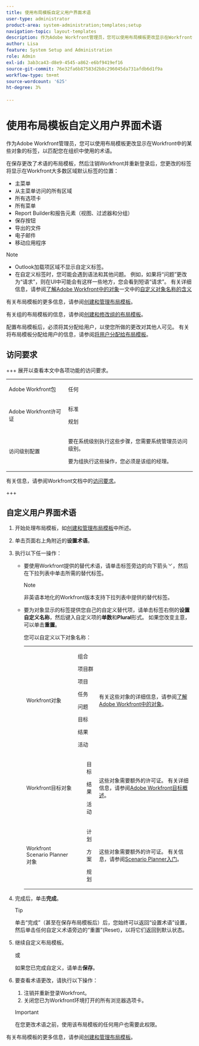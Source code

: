 ```yaml
---
title: 使用布局模板自定义用户界面术语
user-type: administrator
product-area: system-administration;templates;setup
navigation-topic: layout-templates
description: 作为Adobe Workfront管理员，您可以使用布局模板更改显示在Workfront中的某些对象的标签，以匹配您在组织中使用的术语。
author: Lisa
feature: System Setup and Administration
role: Admin
exl-id: 3ab3ca43-d8e9-4545-a862-e6bf9419ef16
source-git-commit: 76e32fa6b87583d2b8c296045da731afdb6d1f9a
workflow-type: tm+mt
source-wordcount: '625'
ht-degree: 3%

---
```


# 使用布局模板自定义用户界面术语

作为Adobe Workfront管理员，您可以使用布局模板更改显示在Workfront中的某些对象的标签，以匹配您在组织中使用的术语。

在保存更改了术语的布局模板，然后注销Workfront并重新登录后，您更改的标签将显示在Workfront大多数区域默认标签的位置：

* 主菜单
* 从主菜单访问的所有区域
* 所有选项卡
* 所有菜单
* Report Builder和报告元素（视图、过滤器和分组）
* 保存按钮
* 导出的文件
* 电子邮件
* 移动应用程序

>[!NOTE]
>
>* Outlook加载项区域不显示自定义标签。
>* 在自定义标签时，您可能会遇到语法和其他问题。 例如，如果将“问题”更改为“请求”，则在UI中可能会有这样一些地方，您会看到短语“请求”。 有关详细信息，请参阅[了解Adobe Workfront中的对象](../../../workfront-basics/navigate-workfront/workfront-navigation/understand-objects.md#implications-of-customizing-object-names)一文中的[自定义对象名称的含义](../../../workfront-basics/navigate-workfront/workfront-navigation/understand-objects.md)
>

有关布局模板的更多信息，请参阅[创建和管理布局模板](../../../administration-and-setup/customize-workfront/use-layout-templates/create-and-manage-layout-templates.md)。

有关组的布局模板的信息，请参阅[创建和修改组的布局模板](../../../administration-and-setup/manage-groups/work-with-group-objects/create-and-modify-a-groups-layout-templates.md)。

配置布局模板后，必须将其分配给用户，以使您所做的更改对其他人可见。 有关将布局模板分配给用户的信息，请参阅[将用户分配给布局模板](../use-layout-templates/assign-users-to-layout-template.md)。

## 访问要求

+++ 展开以查看本文中各项功能的访问要求。

<table style="table-layout:auto"> 
 <col> 
 <col> 
 <tbody> 
  <tr> 
   <td>Adobe Workfront包</td> 
   <td><p>任何</p></td> 
  </tr> 
  <tr> 
   <td>Adobe Workfront许可证</td> 
   <td><p>标准</p>
       <p>规划</p></td>
  </tr> 
  </tr> 
  <tr> 
   <td>访问级别配置</td> 
   <td> <p>要在系统级别执行这些步骤，您需要系统管理员访问级别。</p>
        <p>要为组执行这些操作，您必须是该组的经理。</p> </td> 
  </tr> 
 </tbody> 
</table>

有关信息，请参阅Workfront文档中的[访问要求](/help/quicksilver/administration-and-setup/add-users/access-levels-and-object-permissions/access-level-requirements-in-documentation.md)。

+++

## 自定义用户界面术语

1. 开始处理布局模板，如[创建和管理布局模板](../../../administration-and-setup/customize-workfront/use-layout-templates/create-and-manage-layout-templates.md)中所述。
1. 单击页面右上角附近的&#x200B;**设置术语**。
1. 执行以下任一操作：

   * 要使用Workfront提供的替代术语，请单击标签旁边的向下箭头![向下箭头](assets/dropdown-arrow.png)，然后在下拉列表中单击所需的替代标签。

     >[!NOTE]
     >
     >非英语本地化的Workfront版本支持下拉列表中提供的替代标签。

   * 要为对象显示的标签提供您自己的自定义替代项，请单击标签右侧的&#x200B;**设置自定义名称**，然后键入自定义项的&#x200B;**单数**&#x200B;和&#x200B;**Plural**&#x200B;形式。 如果您改变主意，可以单击&#x200B;**重置**。

     您可以自定义以下对象名称：

     <table style="table-layout:auto">
      <col>
      <col>
      <col>
      <tbody>
       <tr>
        <td role="rowheader"><p>Workfront对象</p></td>
        <td>
          <p>组合</p>
          <p>项目群</p>
          <p>项目</p>
          <p>任务</p>
          <p>问题</p>
          <p>目标</p>
          <p>结果</p>
          <p>活动</p>
         </ul></td>
        <td><p>有关这些对象的详细信息，请参阅<a href="../../../workfront-basics/navigate-workfront/workfront-navigation/understand-objects.md" class="MCXref xref">了解Adobe Workfront中的对象</a>。</p></td>
       </tr>
       <tr>
        <td role="rowheader"><p>Workfront目标对象</p></td>
        <td>
         <ul>
          <p>目标</p>
          <p>结果</p>
          <p>活动</p>
         </ul></td>
        <td><p>这些对象需要额外的许可证。 有关详细信息，请参阅<a href="../../../workfront-goals/goal-management/wf-goals-overview.md" class="MCXref xref">Adobe Workfront目标概述</a>。</p></td>
       </tr>
       <tr data-mc-conditions="">
        <td role="rowheader"><p>Workfront Scenario Planner对象</p></td>
        <td>
         <ul>
          <p>计划</p>
          <p>方案</p>
          <p>规划 </p>
         </ul></td>
        <td><p>这些对象需要额外的许可证。 有关信息，请参阅<a href="../../../scenario-planner/get-started-with-scenario-planning.md" class="MCXref xref">Scenario Planner入门</a>。</p></td>
       </tr>
      </tbody>
     </table>

1. 完成后，单击&#x200B;**完成**。

   >[!TIP]
   >
   >单击“完成”（甚至在保存布局模板后）后，您始终可以返回“设置术语”设置，然后单击任何自定义术语旁边的“重置”(Reset)，以将它们返回到默认状态。

1. 继续自定义布局模板。

   或

   如果您已完成自定义，请单击&#x200B;**保存**。

1. 要查看术语更改，请执行以下操作：

   1. 注销并重新登录Workfront。
   1. 关闭您已为Workfront环境打开的所有浏览器选项卡。

   >[!IMPORTANT]
   >
   >在您更改术语之前，使用该布局模板的任何用户也需要此权限。

有关布局模板的更多信息，请参阅[创建和管理布局模板](../../../administration-and-setup/customize-workfront/use-layout-templates/create-and-manage-layout-templates.md)。
